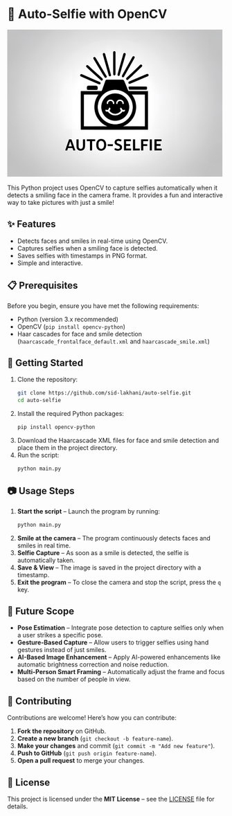 # 📸 Auto-Selfie with OpenCV  

![Auto Selfie](assets/auto-selfie.png)

This Python project uses OpenCV to capture selfies automatically when it detects a smiling face in the camera frame. It provides a fun and interactive way to take pictures with just a smile!  

## ✨ Features  

- Detects faces and smiles in real-time using OpenCV.  
- Captures selfies when a smiling face is detected.  
- Saves selfies with timestamps in PNG format.  
- Simple and interactive.  

## 📋 Prerequisites  

Before you begin, ensure you have met the following requirements:  

- Python (version 3.x recommended)  
- OpenCV (`pip install opencv-python`)  
- Haar cascades for face and smile detection (`haarcascade_frontalface_default.xml` and `haarcascade_smile.xml`)  

## 🚀 Getting Started  

1. Clone the repository:  
   ```sh
   git clone https://github.com/sid-lakhani/auto-selfie.git
   cd auto-selfie
   ```  
2. Install the required Python packages:  
   ```sh
   pip install opencv-python
   ```  
3. Download the Haarcascade XML files for face and smile detection and place them in the project directory.  
4. Run the script:  
   ```sh
   python main.py
   ```  

## 📷 Usage Steps  

1. **Start the script** – Launch the program by running:  
   ```sh
   python main.py
   ```  
2. **Smile at the camera** – The program continuously detects faces and smiles in real time.  
3. **Selfie Capture** – As soon as a smile is detected, the selfie is automatically taken.  
4. **Save & View** – The image is saved in the project directory with a timestamp.  
5. **Exit the program** – To close the camera and stop the script, press the `q` key.

## 🔮 Future Scope  
 
- **Pose Estimation** – Integrate pose detection to capture selfies only when a user strikes a specific pose.  
- **Gesture-Based Capture** – Allow users to trigger selfies using hand gestures instead of just smiles.  
- **AI-Based Image Enhancement** – Apply AI-powered enhancements like automatic brightness correction and noise reduction.  
- **Multi-Person Smart Framing** – Automatically adjust the frame and focus based on the number of people in view.

## 🤝 Contributing  

Contributions are welcome! Here’s how you can contribute:  

1. **Fork the repository** on GitHub.  
2. **Create a new branch** (`git checkout -b feature-name`).  
3. **Make your changes** and commit (`git commit -m "Add new feature"`).  
4. **Push to GitHub** (`git push origin feature-name`).  
5. **Open a pull request** to merge your changes.  

## 📜 License  

This project is licensed under the **MIT License** – see the [LICENSE](LICENSE) file for details.
